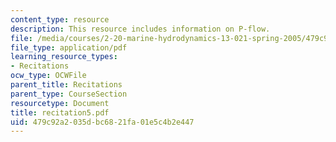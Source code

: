 ```yaml
---
content_type: resource
description: This resource includes information on P-flow.
file: /media/courses/2-20-marine-hydrodynamics-13-021-spring-2005/479c92a2035dbc6821fa01e5c4b2e447_recitation5.pdf
file_type: application/pdf
learning_resource_types:
- Recitations
ocw_type: OCWFile
parent_title: Recitations
parent_type: CourseSection
resourcetype: Document
title: recitation5.pdf
uid: 479c92a2-035d-bc68-21fa-01e5c4b2e447
---
```


